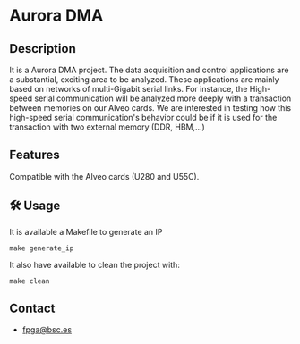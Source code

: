 # Aurora DMA
## Description

It is a Aurora DMA project. The data acquisition and control applications are a substantial, exciting area to be analyzed. These applications are mainly based on networks of multi-Gigabit serial links. For instance, the High-speed serial communication will be analyzed more deeply with a transaction between memories on our Alveo cards. We are interested in testing how this high-speed serial communication's behavior could be if it is used for the transaction with two external memory (DDR, HBM,…)

## Features

Compatible with the Alveo cards (U280 and U55C).

## 🛠️ Usage

It is available a Makefile to generate an IP

    make generate_ip

It also have available to clean the project with:

    make clean

## Contact

- fpga@bsc.es

